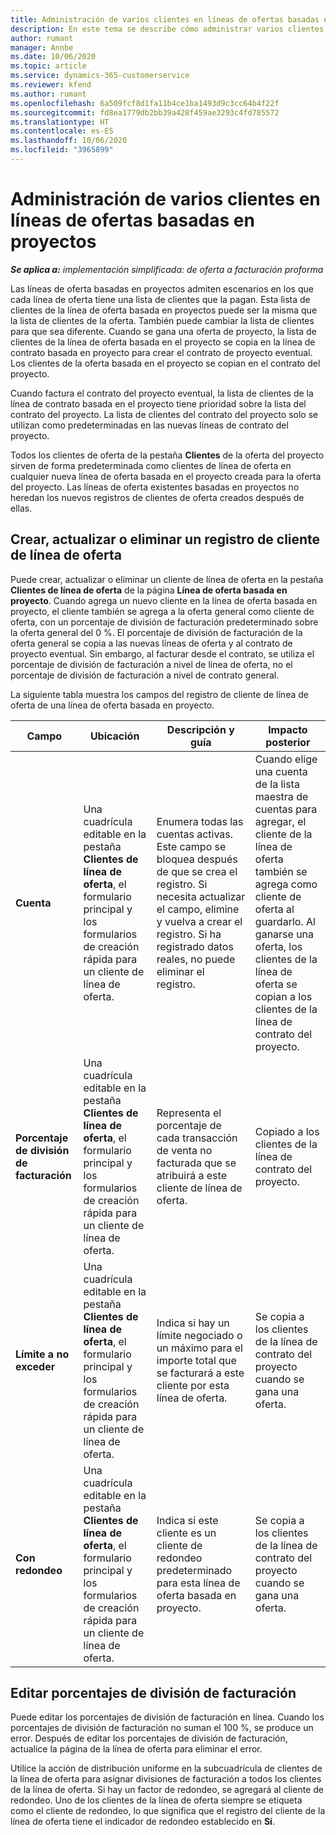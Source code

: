 ```yaml
---
title: Administración de varios clientes en líneas de ofertas basadas en proyectos
description: En este tema se describe cómo administrar varios clientes en líneas de oferta basadas en proyectos.
author: rumant
manager: Annbe
ms.date: 10/06/2020
ms.topic: article
ms.service: dynamics-365-customerservice
ms.reviewer: kfend
ms.author: rumant
ms.openlocfilehash: 6a509fcf8d1fa11b4ce1ba1493d9c3cc64b4f22f
ms.sourcegitcommit: fd8ea1779db2bb39a428f459ae3293c4fd785572
ms.translationtype: HT
ms.contentlocale: es-ES
ms.lasthandoff: 10/06/2020
ms.locfileid: "3965899"
---
```

# <a name="managing-multiple-customers-on-project-based-quote-lines"></a>Administración de varios clientes en líneas de ofertas basadas en proyectos

_**Se aplica a:** implementación simplificada: de oferta a facturación proforma_

Las líneas de oferta basadas en proyectos admiten escenarios en los que cada línea de oferta tiene una lista de clientes que la pagan. Esta lista de clientes de la línea de oferta basada en proyectos puede ser la misma que la lista de clientes de la oferta. También puede cambiar la lista de clientes para que sea diferente. Cuando se gana una oferta de proyecto, la lista de clientes de la línea de oferta basada en el proyecto se copia en la línea de contrato basada en proyecto para crear el contrato de proyecto eventual. Los clientes de la oferta basada en el proyecto se copian en el contrato del proyecto.

Cuando factura el contrato del proyecto eventual, la lista de clientes de la línea de contrato basada en el proyecto tiene prioridad sobre la lista del contrato del proyecto. La lista de clientes del contrato del proyecto solo se utilizan como predeterminadas en las nuevas líneas de contrato del proyecto.

Todos los clientes de oferta de la pestaña **Clientes** de la oferta del proyecto sirven de forma predeterminada como clientes de línea de oferta en cualquier nueva línea de oferta basada en el proyecto creada para la oferta del proyecto. Las líneas de oferta existentes basadas en proyectos no heredan los nuevos registros de clientes de oferta creados después de ellas.

## <a name="create-update-or-delete-a-quote-line-customer-record"></a>Crear, actualizar o eliminar un registro de cliente de línea de oferta

Puede crear, actualizar o eliminar un cliente de línea de oferta en la pestaña **Clientes de línea de oferta** de la página **Línea de oferta basada en proyecto**. Cuando agrega un nuevo cliente en la línea de oferta basada en proyecto, el cliente también se agrega a la oferta general como cliente de oferta, con un porcentaje de división de facturación predeterminado sobre la oferta general del 0 %. El porcentaje de división de facturación de la oferta general se copia a las nuevas líneas de oferta y al contrato de proyecto eventual. Sin embargo, al facturar desde el contrato, se utiliza el porcentaje de división de facturación a nivel de línea de oferta, no el porcentaje de división de facturación a nivel de contrato general. 

La siguiente tabla muestra los campos del registro de cliente de línea de oferta de una línea de oferta basada en proyecto.

| Campo | Ubicación | Descripción y guía | Impacto posterior |
| --- | --- | --- | --- |
| **Cuenta** | Una cuadrícula editable en la pestaña **Clientes de línea de oferta**, el formulario principal y los formularios de creación rápida para un cliente de línea de oferta. | Enumera todas las cuentas activas. Este campo se bloquea después de que se crea el registro. Si necesita actualizar el campo, elimine y vuelva a crear el registro. Si ha registrado datos reales, no puede eliminar el registro. | Cuando elige una cuenta de la lista maestra de cuentas para agregar, el cliente de la línea de oferta también se agrega como cliente de oferta al guardarlo. Al ganarse una oferta, los clientes de la línea de oferta se copian a los clientes de la línea de contrato del proyecto. |
| **Porcentaje de división de facturación** | Una cuadrícula editable en la pestaña **Clientes de línea de oferta**, el formulario principal y los formularios de creación rápida para un cliente de línea de oferta. | Representa el porcentaje de cada transacción de venta no facturada que se atribuirá a este cliente de línea de oferta. | Copiado a los clientes de la línea de contrato del proyecto. |
| **Límite a no exceder** | Una cuadrícula editable en la pestaña **Clientes de línea de oferta**, el formulario principal y los formularios de creación rápida para un cliente de línea de oferta. | Indica si hay un límite negociado o un máximo para el importe total que se facturará a este cliente por esta línea de oferta. | Se copia a los clientes de la línea de contrato del proyecto cuando se gana una oferta. |
| **Con redondeo** | Una cuadrícula editable en la pestaña **Clientes de línea de oferta**, el formulario principal y los formularios de creación rápida para un cliente de línea de oferta. | Indica si este cliente es un cliente de redondeo predeterminado para esta línea de oferta basada en proyecto. | Se copia a los clientes de la línea de contrato del proyecto cuando se gana una oferta. |

## <a name="edit-billing-split-percentages"></a>Editar porcentajes de división de facturación

Puede editar los porcentajes de división de facturación en línea. Cuando los porcentajes de división de facturación no suman el 100 %, se produce un error. Después de editar los porcentajes de división de facturación, actualice la página de la línea de oferta para eliminar el error.

Utilice la acción de distribución uniforme en la subcuadrícula de clientes de la línea de oferta para asignar divisiones de facturación a todos los clientes de la línea de oferta. Si hay un factor de redondeo, se agregará al cliente de redondeo. Uno de los clientes de la línea de oferta siempre se etiqueta como el cliente de redondeo, lo que significa que el registro del cliente de la línea de oferta tiene el indicador de redondeo establecido en **Sí**. 
